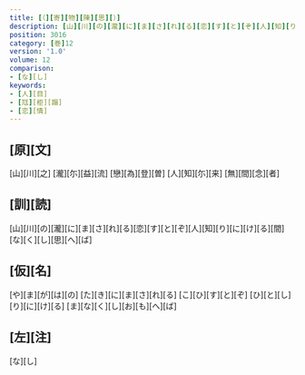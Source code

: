 ```yaml
---
title: [（][寄][物][陳][思][）]
description: [山][川][の][瀧][に][ま][さ][れ][る][恋][す][と][ぞ][人][知][り][に][け][る][間][な][く][し][思][へ][ば]
position: 3016
category: [巻]12
version: '1.0'
volume: 12
comparison:
- [な][し]
keywords:
- [人][目]
- [尫][柜][蹋]
- [恋][情]
---
```


## [原][文]

[山][川][之] [瀧][尓][益][流] [戀][為][登][曽] [人][知][尓][来] [無][間][念][者]

## [訓][読]

[山][川][の][瀧][に][ま][さ][れ][る][恋][す][と][ぞ][人][知][り][に][け][る][間][な][く][し][思][へ][ば]

## [仮][名]

[や][ま][が][は][の] [た][き][に][ま][さ][れ][る] [こ][ひ][す][と][ぞ] [ひ][と][し][り][に][け][る] [ま][な][く][し][お][も][へ][ば]

## [左][注]

[な][し]
